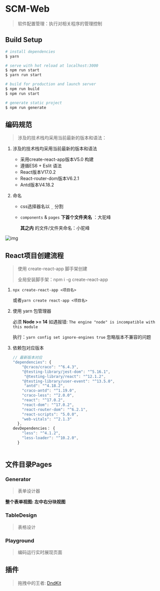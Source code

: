 # SCM-Web

> 软件配置管理：执行对相关程序的管理控制

## Build Setup

```bash
# install dependencies
$ yarn

# serve with hot reload at localhost:3000
$ npm run start
$ yarn run start

# build for production and launch server
$ npm run build
$ npm run start

# generate static project
$ npm run generate
```



## 编码规范

> 涉及的技术栈均采用当前最新的版本和语法：

1. 涉及的技术栈均采用当前最新的版本和语法

   - 采用create-react-app版本V5.0 构建
   - 遵循ES6 + Eslit 语法
   - React版本V17.0.2
   - React-router-dom版本V6.2.1
   - Antd版本V4.18.2

2. 命名

   - css选择器名以 `_` 分割

   - `components` & `pages`  **下首个文件夹名** ：大驼峰

     **其之内** 的文件/文件夹命名：小驼峰



![img](http://vue.wuliwu.top/upload/20220509142926501.jpg)



## React项目创建流程

> 使用 create-react-app 脚手架创建
>
> 全局安装脚手架：npm i -g create-react-app

1. `npx create-react-app <项目名>` 

   或者`yarn create react-app <项目名>`

2. 使用 yarn 包管理器

   必须 **Node >= 14** 如遇报错: `The engine "node" is incompatible with this module`

   执行：`yarn config set ignore-engines true` 忽略版本不兼容的问题

3. 依赖包对应版本

   ```js
   // 最新版本对应
   "dependencies": {
       "@craco/craco": "^6.4.3",
       "@testing-library/jest-dom": "^5.16.1",
    	"@testing-library/react": "^12.1.2",
       "@testing-library/user-event": "^13.5.0",
    	"antd": "^4.18.2",
       "craco-antd": "^1.19.0",
       "craco-less": "^2.0.0",
       "react": "^17.0.2",
       "react-dom": "^17.0.2",
       "react-router-dom": "^6.2.1",
       "react-scripts": "5.0.0",
       "web-vitals": "^2.1.3"
     },
   devDependencies： {
       "less": "^4.1.2",
       "less-loader": "^10.2.0",
     }
       
   ```
   





## 文件目录Pages

### Generator

> 表单设计器

**整个表单视图: 左中右分块视图**





### TableDesign

> 表格设计



### Playground

> 编码运行实时展现页面







## 插件

> 拖拽中的王者: [DndKit](https://docs.dndkit.com/presets/sortable)